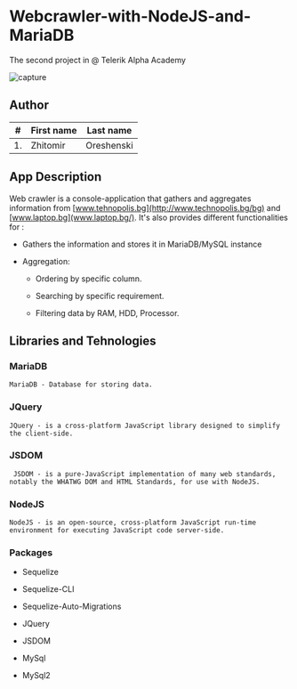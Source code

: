 # Webcrawler-with-NodeJS-and-MariaDB

The second project in @ Telerik Alpha Academy

![capture](https://user-images.githubusercontent.com/19227500/37972679-837e8af8-31e1-11e8-82b9-a5cba21f2631.png)

## Author

| #        | First name | Last name  |       
| -------- | --------- 	| ---------- |
| 1.	   | Zhitomir  	| Oreshenski |


## App Description

Web crawler is a console-application that gathers and aggregates information from [www.tehnopolis.bg](http://www.technopolis.bg/bg) and [www.laptop.bg](www.laptop.bg/). It's also provides different
functionalities for :

- Gathers the information and stores it in MariaDB/MySQL instance

- Aggregation:

	- Ordering by specific column.

	- Searching  by specific requirement.

	- Filtering data by RAM, HDD, Processor.


## Libraries and Tehnologies

### MariaDB 

	MariaDB - Database for storing data.

### JQuery

	JQuery - is a cross-platform JavaScript library designed to simplify the client-side.

### JSDOM

	 JSDOM - is a pure-JavaScript implementation of many web standards, notably the WHATWG DOM and HTML Standards, for use with NodeJS. 
	 
### NodeJS

	NodeJS - is an open-source, cross-platform JavaScript run-time environment for executing JavaScript code server-side. 
	
### Packages

- Sequelize

- Sequelize-CLI

- Sequelize-Auto-Migrations

- JQuery

- JSDOM

- MySql

- MySql2



